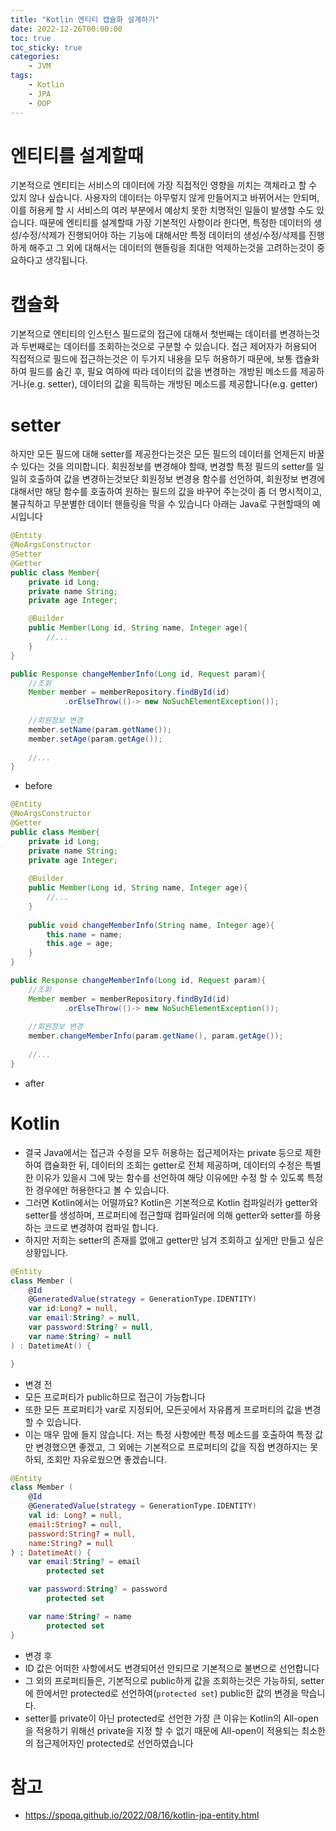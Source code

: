 ```yaml
---
title: "Kotlin 엔티티 캡슐화 설계하기"
date: 2022-12-26T00:00:00
toc: true
toc_sticky: true
categories:
    - JVM
tags:
    - Kotlin
    - JPA
    - OOP
---
```


# 엔티티를 설계할때

기본적으로 엔티티는 서비스의 데이터에 가장 직접적인 영향을 끼치는 객체라고 할 수 있지 않나 싶습니다. 
사용자의 데이터는 아무렇지 않게 만들어지고 바뀌어서는 안되며, 이를 허용케 할 시 서비스의 여러 부분에서 예상치 못한 치명적인 일들이 발생할 수도 있습니다.
때문에 엔티티를 설계할때 가장 기본적인 사항이라 한다면, 특정한 데이터의 생성/수정/삭제가 진행되어야 하는 기능에 대해서만 특정 데이터의 생성/수정/삭제를 진행하게 해주고 그 외에 대해서는 데이터의 핸들링을 최대한 억제하는것을 고려하는것이 중요하다고 생각됩니다.

# 캡슐화

기본적으로 엔티티의 인스턴스 필드로의 접근에 대해서 첫번째는 데이터를 변경하는것과 두번째로는 데이터를 조회하는것으로 구분할 수 있습니다. 
접근 제어자가 허용되어 직접적으로 필드에 접근하는것은 이 두가지 내용을 모두 허용하기 때문에, 보통 캡슐화하여 필드를 숨긴 후, 필요 여하에 따라 데이터의 값을 변경하는 개방된 메소드를 제공하거나(e.g. setter), 데이터의 값을 획득하는 개방된 메소드를 제공합니다(e.g. getter)

# setter

하지만 모든 필드에 대해 setter를 제공한다는것은 모든 필드의 데이터를 언제든지 바꿀수 있다는 것을 의미합니다.
회원정보를 변경해야 할때, 변경할 특정 필드의 setter를 일일히 호출하여 값을 변경하는것보단 회원정보 변경용 함수를 선언하여, 회원정보 변경에 대해서만 해당 함수를 호출하여 원하는 필드의 값을 바꾸어 주는것이 좀 더 명시적이고, 불규칙하고 무분별한 데이터 핸들링을 막을 수 있습니다
아래는 Java로 구현할때의 예시입니다

```java
@Entity
@NoArgsConstructor
@Setter
@Getter
public class Member{
    private id Long;
    private name String;
    private age Integer;

    @Builder
    public Member(Long id, String name, Integer age){
        //...
    }
}

public Response changeMemberInfo(Long id, Request param){
    //조회
    Member member = memberRepository.findById(id)
            .orElseThrow(()-> new NoSuchElementException());
    
    //회원정보 변경
    member.setName(param.getName());
    member.setAge(param.getAge());
    
    //...
}
```

- before

```java
@Entity
@NoArgsConstructor
@Getter
public class Member{
    private id Long;
    private name String;
    private age Integer;
    
    @Builder
    public Member(Long id, String name, Integer age){
        //...
    }
    
    public void changeMemberInfo(String name, Integer age){
        this.name = name;
        this.age = age;
    }
}

public Response changeMemberInfo(Long id, Request param){
    //조회
    Member member = memberRepository.findById(id)
            .orElseThrow(()-> new NoSuchElementException());
    
    //회원정보 변경
    member.changeMemberInfo(param.getName(), param.getAge());
    
    //...
}
```

- after

# Kotlin

- 결국 Java에서는 접근과 수정을 모두 허용하는 접근제어자는 private 등으로 제한하여 캡슐화한 뒤, 데이터의 조회는 getter로 전체 제공하며, 데이터의 수정은 특별한 이유가 있을시 그에 맞는 함수를 선언하여 해당 이유에만 수정 할 수 있도록 특정한 경우에만 허용한다고 볼 수 있습니다.
- 그러면 Kotlin에서는 어떨까요? Kotlin은 기본적으로 Kotlin 컴파일러가 getter와 setter를 생성하며, 프로퍼티에 접근할때 컴파일러에 의해 getter와 setter를 하용하는 코드로 변경하여 컴파일 합니다. 
- 하지만 저희는 setter의 존재를 없애고 getter만 남겨 조회하고 싶게만 만들고 싶은 상황입니다.

```kotlin
@Entity
class Member (
    @Id
    @GeneratedValue(strategy = GenerationType.IDENTITY)
    var id:Long? = null,
    var email:String? = null,
    var password:String? = null,
    var name:String? = null
) : DatetimeAt() {

}
```

- 변경 전
- 모든 프로퍼티가 public하므로 접근이 가능합니다
- 또한 모든 프로퍼티가 var로 지정되어, 모든곳에서 자유롭게 프로퍼티의 값을 변경할 수 있습니다. 
- 이는 매우 맘에 들지 않습니다. 저는 특정 사항에만 특정 메소드를 호출하여 특정 값만 변경했으면 좋겠고, 그 외에는 기본적으로 프로퍼티의 값을 직접 변경하지는 못하되, 조회만 자유로웠으면 좋겠습니다.

```kotlin
@Entity
class Member (
    @Id 
    @GeneratedValue(strategy = GenerationType.IDENTITY)
    val id: Long? = null,
    email:String? = null,
    password:String? = null,
    name:String? = null
) : DatetimeAt() {
    var email:String? = email
        protected set

    var password:String? = password
        protected set

    var name:String? = name
        protected set
}
```

- 변경 후
- ID 값은 어떠한 사항에서도 변경되어선 안되므로 기본적으로 불변으로 선언합니다
- 그 외의 프로퍼티들은, 기본적으로 public하게 값을 조회하는것은 가능하되, setter에 한에서만 protected로 선언하여(`protected set`) public한 값의 변경을 막습니다.
- setter를 private이 아닌 protected로 선언한 가장 큰 이유는 Kotlin의 All-open을 적용하기 위해선 private을 지정 할 수 없기 때문에 All-open이 적용되는 최소한의 접근제어자인 protected로 선언하였습니다
  
# 참고

- https://spoqa.github.io/2022/08/16/kotlin-jpa-entity.html 